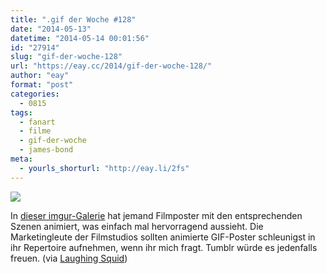 ```yaml
---
title: ".gif der Woche #128"
date: "2014-05-13"
datetime: "2014-05-14 00:01:56"
id: "27914"
slug: "gif-der-woche-128"
url: "https://eay.cc/2014/gif-der-woche-128/"
author: "eay"
format: "post"
categories:
  - 0815
tags:
  - fanart
  - filme
  - gif-der-woche
  - james-bond
meta:
  - yourls_shorturl: "http://eay.li/2fs"
---
```


![](https://eay.cc/uploads/2014/skyfall_animatedposter.gif)

In [dieser imgur-Galerie](https://imgur.com/gallery/r2hjm) hat jemand Filmposter mit den entsprechenden Szenen animiert, was einfach mal hervorragend aussieht. Die Marketingleute der Filmstudios sollten animierte GIF-Poster schleunigst in ihr Repertoire aufnehmen, wenn ihr mich fragt. Tumblr würde es jedenfalls freuen. (via [Laughing Squid](http://laughingsquid.com/animated-versions-of-movie-posters-for-popular-films/))
